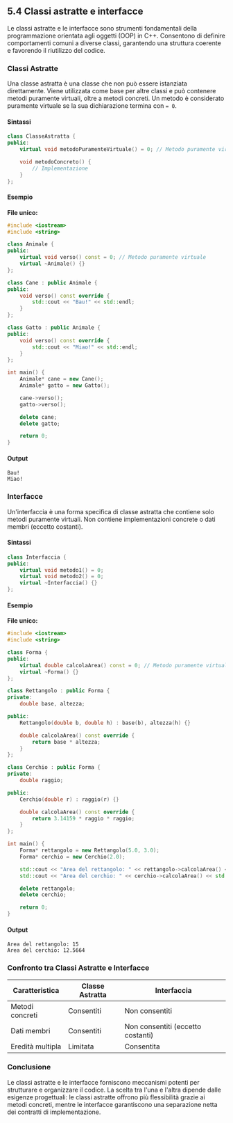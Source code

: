## 5.4 Classi astratte e interfacce

Le classi astratte e le interfacce sono strumenti fondamentali della programmazione orientata agli oggetti (OOP) in C++. Consentono di definire comportamenti comuni a diverse classi, garantendo una struttura coerente e favorendo il riutilizzo del codice.

### Classi Astratte

Una classe astratta è una classe che non può essere istanziata direttamente. Viene utilizzata come base per altre classi e può contenere metodi puramente virtuali, oltre a metodi concreti. Un metodo è considerato puramente virtuale se la sua dichiarazione termina con `= 0`.

#### Sintassi
```cpp
class ClasseAstratta {
public:
    virtual void metodoPuramenteVirtuale() = 0; // Metodo puramente virtuale

    void metodoConcreto() {
        // Implementazione
    }
};
```

#### Esempio

**File unico:**
```cpp
#include <iostream>
#include <string>

class Animale {
public:
    virtual void verso() const = 0; // Metodo puramente virtuale
    virtual ~Animale() {}
};

class Cane : public Animale {
public:
    void verso() const override {
        std::cout << "Bau!" << std::endl;
    }
};

class Gatto : public Animale {
public:
    void verso() const override {
        std::cout << "Miao!" << std::endl;
    }
};

int main() {
    Animale* cane = new Cane();
    Animale* gatto = new Gatto();

    cane->verso();
    gatto->verso();

    delete cane;
    delete gatto;

    return 0;
}
```

#### Output
```plaintext
Bau!
Miao!
```

### Interfacce

Un'interfaccia è una forma specifica di classe astratta che contiene solo metodi puramente virtuali. Non contiene implementazioni concrete o dati membri (eccetto costanti).

#### Sintassi
```cpp
class Interfaccia {
public:
    virtual void metodo1() = 0;
    virtual void metodo2() = 0;
    virtual ~Interfaccia() {}
};
```

#### Esempio

**File unico:**
```cpp
#include <iostream>
#include <string>

class Forma {
public:
    virtual double calcolaArea() const = 0; // Metodo puramente virtuale
    virtual ~Forma() {}
};

class Rettangolo : public Forma {
private:
    double base, altezza;

public:
    Rettangolo(double b, double h) : base(b), altezza(h) {}

    double calcolaArea() const override {
        return base * altezza;
    }
};

class Cerchio : public Forma {
private:
    double raggio;

public:
    Cerchio(double r) : raggio(r) {}

    double calcolaArea() const override {
        return 3.14159 * raggio * raggio;
    }
};

int main() {
    Forma* rettangolo = new Rettangolo(5.0, 3.0);
    Forma* cerchio = new Cerchio(2.0);

    std::cout << "Area del rettangolo: " << rettangolo->calcolaArea() << std::endl;
    std::cout << "Area del cerchio: " << cerchio->calcolaArea() << std::endl;

    delete rettangolo;
    delete cerchio;

    return 0;
}
```

#### Output
```plaintext
Area del rettangolo: 15
Area del cerchio: 12.5664
```

### Confronto tra Classi Astratte e Interfacce

| **Caratteristica**       | **Classe Astratta**                     | **Interfaccia**                          |
|--------------------------|------------------------------------------|------------------------------------------|
| Metodi concreti          | Consentiti                              | Non consentiti                           |
| Dati membri              | Consentiti                              | Non consentiti (eccetto costanti)        |
| Eredità multipla         | Limitata                                | Consentita                               |

### Conclusione

Le classi astratte e le interfacce forniscono meccanismi potenti per strutturare e organizzare il codice. La scelta tra l'una e l'altra dipende dalle esigenze progettuali: le classi astratte offrono più flessibilità grazie ai metodi concreti, mentre le interfacce garantiscono una separazione netta dei contratti di implementazione.


